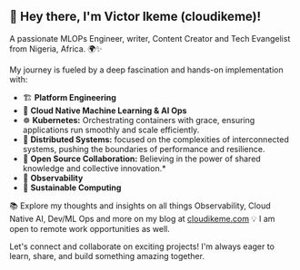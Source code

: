 ## 👋 Hey there, I'm Victor Ikeme (cloudikeme)!

A passionate MLOPs Engineer, writer, Content Creator and Tech Evangelist from Nigeria, Africa. 🌍✨ 

My journey is fueled by a deep fascination and hands-on implementation with:

- 🏗️ **Platform Engineering**
- 🧠 **Cloud Native Machine Learning & AI Ops**
- ☸️ **Kubernetes:** Orchestrating containers with grace, ensuring applications run smoothly and scale efficiently.
- 🔗 **Distributed Systems:** focused on the complexities of interconnected systems, pushing the boundaries of performance and resilience.
- 🤝 **Open Source Collaboration:** Believing in the power of shared knowledge and collective innovation.*
- 🧐 **Observability**
- 🌱 **Sustainable Computing**

📚 Explore my thoughts and insights on all things Observability, Cloud Native AI, Dev/ML Ops and more on my blog at [cloudikeme.com](cloudikeme.com)
💡 I am open to remote work opportunities as well.

Let's connect and collaborate on exciting projects! I'm always eager to learn, share, and build something amazing together.
